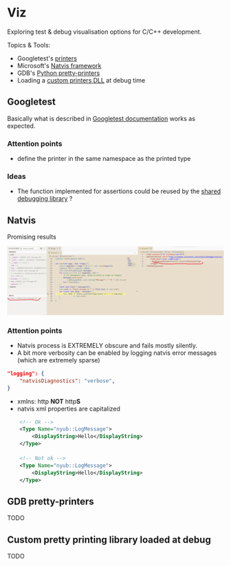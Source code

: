 # Viz

Exploring test & debug visualisation options for C/C++ development.

Topics & Tools:

- Googletest's [printers](https://google.github.io/googletest/advanced.html#teaching-googletest-how-to-print-your-values)
- Microsoft's [Natvis framework](https://learn.microsoft.com/en-us/visualstudio/debugger/create-custom-views-of-native-objects?view=vs-2022)
- GDB's [Python pretty-printers](https://sourceware.org/gdb/current/onlinedocs/gdb.html/Writing-a-Pretty_002dPrinter.html)
- Loading a [custom printers DLL](viz.cpp) at debug time

## Googletest

Basically what is described in [Googletest documentation](https://google.github.io/googletest/advanced.html#teaching-googletest-how-to-print-your-values) works as expected.

### Attention points

- define the printer in the same namespace as the printed type

### Ideas

- The function implemented for assertions could be reused by the [shared debugging library](#custom-pretty-printing-library-loaded-at-debug) ?

## Natvis
Promising results

![natvis msvc screenshot](screenshots/natvis-msvc.png)


### Attention points

- Natvis process is EXTREMELY obscure and fails mostly silently.
- A bit more verbosity can be enabled by logging natvis error messages (which are extremely sparse)
```json
"logging": {
    "natvisDiagnostics": "verbose",
}
```
- xmlns: http **NOT** http**S**
- natvis xml properties are capitalized
```xml
    <!-- Ok -->
    <Type Name="nyub::LogMessage">
        <DisplayString>Hello</DisplayString>
    </Type>

    <!-- Not ok -->
    <Type Name="nyub::LogMessage">
        <DisplayString>Hello</DisplayString>
    </Type>
```

## GDB pretty-printers

TODO

## Custom pretty printing library loaded at debug

TODO